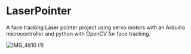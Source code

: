 # LaserPointer
A face tracking Laser pointer project using servo motors with an Arduino microcontroller and python with OpenCV for face tracking.



![IMG_4810 (1)](https://github.com/MicRaj/LaserPointer/assets/40739742/1bdcaf6c-79de-4b44-850a-3511cd54740b)
